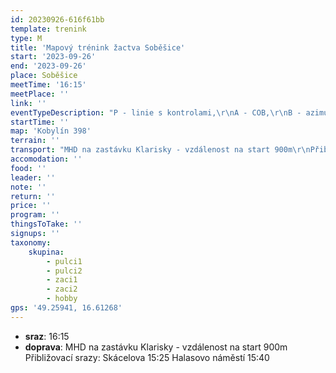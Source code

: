 ```yaml
---
id: 20230926-616f61bb
template: trenink
type: M
title: 'Mapový trénink žactva Soběšice'
start: '2023-09-26'
end: '2023-09-26'
place: Soběšice
meetTime: '16:15'
meetPlace: ''
link: ''
eventTypeDescription: "P - linie s kontrolami,\r\nA - COB,\r\nB - azimuty,\r\nC, K - dlouhé postupy"
startTime: ''
map: 'Kobylín 398'
terrain: ''
transport: "MHD na zastávku Klarisky - vzdálenost na start 900m\r\nPřibližovací srazy:\r\nSkácelova 15:25\r\nHalasovo náměstí 15:40"
accomodation: ''
food: ''
leader: ''
note: ''
return: ''
price: ''
program: ''
thingsToTake: ''
signups: ''
taxonomy:
    skupina:
        - pulci1
        - pulci2
        - zaci1
        - zaci2
        - hobby
gps: '49.25941, 16.61268'
---
```


* **sraz**: 16:15
* **doprava**: MHD na zastávku Klarisky - vzdálenost na start 900m
Přibližovací srazy:
Skácelova 15:25
Halasovo náměstí 15:40
